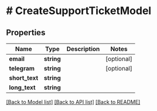 # # CreateSupportTicketModel

## Properties

Name | Type | Description | Notes
------------ | ------------- | ------------- | -------------
**email** | **string** |  | [optional]
**telegram** | **string** |  | [optional]
**short_text** | **string** |  |
**long_text** | **string** |  |

[[Back to Model list]](../../README.md#models) [[Back to API list]](../../README.md#endpoints) [[Back to README]](../../README.md)
